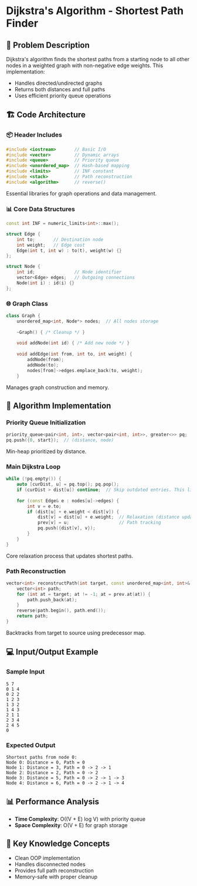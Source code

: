 # Dijkstra's Algorithm - Shortest Path Finder

## 🏰 Problem Description
Dijkstra's algorithm finds the shortest paths from a starting node to all other nodes in a weighted graph with non-negative edge weights. This implementation:
- Handles directed/undirected graphs
- Returns both distances and full paths
- Uses efficient priority queue operations

## 🏗️ Code Architecture

### 📦 Header Includes
```cpp
#include <iostream>       // Basic I/O
#include <vector>         // Dynamic arrays
#include <queue>          // Priority queue
#include <unordered_map>  // Hash-based mapping
#include <limits>         // INF constant
#include <stack>          // Path reconstruction
#include <algorithm>      // reverse()
```
Essential libraries for graph operations and data management.

### 📊 Core Data Structures
```cpp
const int INF = numeric_limits<int>::max();

struct Edge {
    int to;       // Destination node
    int weight;   // Edge cost
    Edge(int t, int w) : to(t), weight(w) {}
};

struct Node {
    int id;               // Node identifier
    vector<Edge> edges;   // Outgoing connections
    Node(int i) : id(i) {}
};
```

### 🌐 Graph Class
```cpp
class Graph {
    unordered_map<int, Node*> nodes;  // All nodes storage
    
    ~Graph() { /* Cleanup */ }
    
    void addNode(int id) { /* Add new node */ }
    
    void addEdge(int from, int to, int weight) {
        addNode(from);
        addNode(to);
        nodes[from]->edges.emplace_back(to, weight);
    }
```
Manages graph construction and memory.

## 🚀 Algorithm Implementation

### Priority Queue Initialization
```cpp
priority_queue<pair<int, int>, vector<pair<int, int>>, greater<>> pq;
pq.push({0, start});  // (distance, node)
```
Min-heap prioritized by distance.

### Main Dijkstra Loop
```cpp
while (!pq.empty()) {
    auto [curDist, u] = pq.top(); pq.pop();
    if (curDist > dist[u]) continue;  // Skip outdated entries. This line prevents reprocessing worse paths
    
    for (const Edge& e : nodes[u]->edges) {
        int v = e.to;
        if (dist[u] + e.weight < dist[v]) {
            dist[v] = dist[u] + e.weight;  // Relaxation (distance update)
            prev[v] = u;                   // Path tracking
            pq.push({dist[v], v});
        }
    }
}
```
Core relaxation process that updates shortest paths.

### Path Reconstruction
```cpp
vector<int> reconstructPath(int target, const unordered_map<int, int>& prev) {
    vector<int> path;
    for (int at = target; at != -1; at = prev.at(at)) {
        path.push_back(at);
    }
    reverse(path.begin(), path.end());
    return path;
}
```
Backtracks from target to source using predecessor map.

## 💻 Input/Output Example

### Sample Input
```
5 7
0 1 4
0 2 2
1 2 3
1 3 2
1 4 3
2 1 1
2 3 4
2 4 5
0
```

### Expected Output
```
Shortest paths from node 0:
Node 0: Distance = 0, Path = 0
Node 1: Distance = 3, Path = 0 -> 2 -> 1
Node 2: Distance = 2, Path = 0 -> 2
Node 3: Distance = 5, Path = 0 -> 2 -> 1 -> 3
Node 4: Distance = 6, Path = 0 -> 2 -> 1 -> 4
```

## 📊 Performance Analysis
- **Time Complexity**: O((V + E) log V) with priority queue
- **Space Complexity**: O(V + E) for graph storage

## 🎯 Key Knowledge Concepts
- Clean OOP implementation
- Handles disconnected nodes
- Provides full path reconstruction
- Memory-safe with proper cleanup

